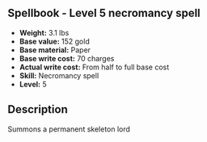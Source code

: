## Spellbook - Level 5 necromancy spell

- **Weight:** 3.1 lbs
- **Base value:** 152 gold
- **Base material:** Paper
- **Base write cost:** 70 charges
- **Actual write cost:** From half to full base cost
- **Skill:** Necromancy spell
- **Level:** 5

## Description

Summons a permanent skeleton lord
